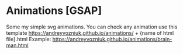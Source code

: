 # Animations [GSAP]

Some my simple svg animations. 
You can check any animation use this template https://andreyvozniuk.github.io/animations/ + {name of html file}.html
Example: https://andreyvozniuk.github.io/animations/brain-man.html
